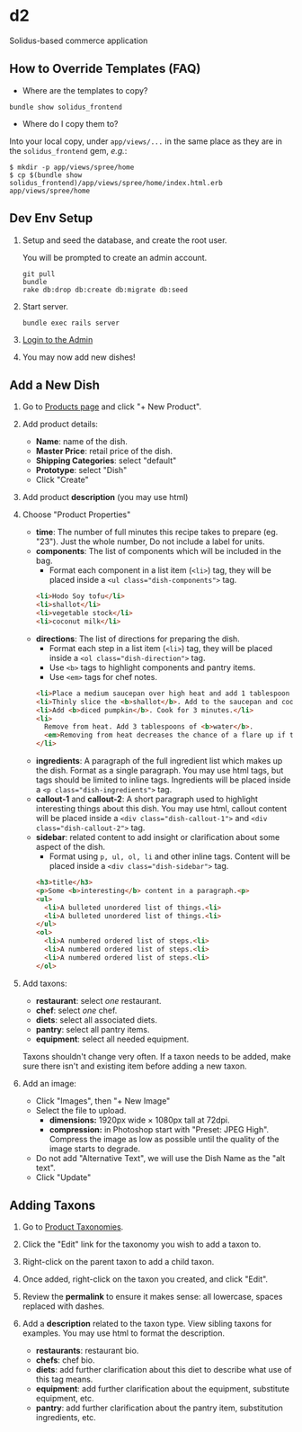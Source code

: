 # d2
Solidus-based commerce application


## How to Override Templates (FAQ)

- Where are the templates to copy?

`bundle show solidus_frontend`

- Where do I copy them to?

Into your local copy, under `app/views/...` in the same place as they are in the `solidus_frontend` gem, _e.g._:

``` console
$ mkdir -p app/views/spree/home
$ cp $(bundle show solidus_frontend)/app/views/spree/home/index.html.erb app/views/spree/home
```


## Dev Env Setup

1. Setup and seed the database, and create the root user.

    You will be prompted to create an admin account.

    ```
    git pull
    bundle
    rake db:drop db:create db:migrate db:seed
    ```

2. Start server.

    ```
    bundle exec rails server
    ```

3. [Login to the Admin](http://localhost:3000/admin)

4. You may now add new dishes!


## Add a New Dish

1. Go to [Products page](http://localhost:3000/admin/products) and click "+ New Product".
2. Add product details:
    - **Name**: name of the dish.
    - **Master Price**: retail price of the dish.
    - **Shipping Categories**: select "default"
    - **Prototype**: select "Dish"
    - Click "Create"
3. Add product **description** (you may use html)
4. Choose "Product Properties"
    - **time**: The number of full minutes this recipe takes to prepare (eg. "23"). Just the whole number, Do not include a label for units.
    - **components**: The list of components which will be included in the bag.
        - Format each component in a list item (`<li>`) tag, they will be placed inside a `<ul class="dish-components">` tag.
        ```html
        <li>Hodo Soy tofu</li>
        <li>shallot</li>
        <li>vegetable stock</li>
        <li>coconut milk</li>
        ```
    - **directions**: The list of directions for preparing the dish.
        - Format each step in a list item (`<li>`) tag, they will be placed inside a `<ol class="dish-direction">` tag.
        - Use `<b>` tags to highlight components and pantry items.
        - Use `<em>` tags for chef notes.
        ```html
        <li>Place a medium saucepan over high heat and add 1 tablespoon of <b>high-heat oil</b>.</li>
        <li>Thinly slice the <b>shallot</b>. Add to the saucepan and cook until translucent.</li>
        <li>Add <b>diced pumpkin</b>. Cook for 3 minutes.</li>
        <li>
          Remove from heat. Add 3 tablespoons of <b>water</b>.
          <em>Removing from heat decreases the chance of a flare up if the oil splatters and catches fire.</em>
        </li>
        ```
    - **ingredients**: A paragraph of the full ingredient list which makes up the dish. Format as a single paragraph. You may use html tags, but tags should be limited to inline tags. Ingredients will be placed inside a `<p class="dish-ingredients">` tag.
    - **callout-1** and **callout-2**: A short paragraph used to highlight interesting things about this dish. You may use html, callout content will be placed inside a `<div class="dish-callout-1">` and `<div class="dish-callout-2">` tag.
    - **sidebar**: related content to add insight or clarification about some aspect of the dish.
        - Format using `p, ul, ol, li` and other inline tags. Content will be placed inside a `<div class="dish-sidebar">` tag.
        ```html
        <h3>title</h3>
        <p>Some <b>interesting</b> content in a paragraph.<p>
        <ul>
          <li>A bulleted unordered list of things.<li>
          <li>A bulleted unordered list of things.<li>
        </ul>
        <ol>
          <li>A numbered ordered list of steps.<li>
          <li>A numbered ordered list of steps.<li>
          <li>A numbered ordered list of steps.<li>
        </ol>
        ```
5. Add taxons:
    - **restaurant**: select *one* restaurant.
    - **chef**: select *one* chef.
    - **diets**: select all associated diets.
    - **pantry**: select all pantry items.
    - **equipment**: select all needed equipment.

    Taxons shouldn't change very often. If a taxon needs to be added, make sure there isn't and existing item before adding a new taxon.
6. Add an image:
    - Click "Images", then "+ New Image"
    - Select the file to upload.
        - **dimensions:** 1920px wide × 1080px tall at 72dpi.
        - **compression:** in Photoshop start with "Preset: JPEG High". Compress the image as low as possible until the quality of the image starts to degrade.
    - Do not add "Alternative Text", we will use the Dish Name as the "alt text".
    - Click "Update"


## Adding Taxons

1. Go to [Product Taxonomies](http://localhost:3000/admin/taxonomies).
2. Click the "Edit" link for the taxonomy you wish to add a taxon to.
3. Right-click on the parent taxon to add a child taxon.
4. Once added, right-click on the taxon you created, and click "Edit".
5. Review the **permalink** to ensure it makes sense: all lowercase, spaces replaced with dashes.
6. Add a **description** related to the taxon type. View sibling taxons for examples. You may use html to format the description.

    - **restaurants**: restaurant bio.
    - **chefs**: chef bio.
    - **diets**: add further clarification about this diet to describe what use of this tag means.
    - **equipment**: add further clarification about the equipment, substitute equipment, etc.
    - **pantry**: add further clarification about the pantry item, substitution ingredients, etc.
